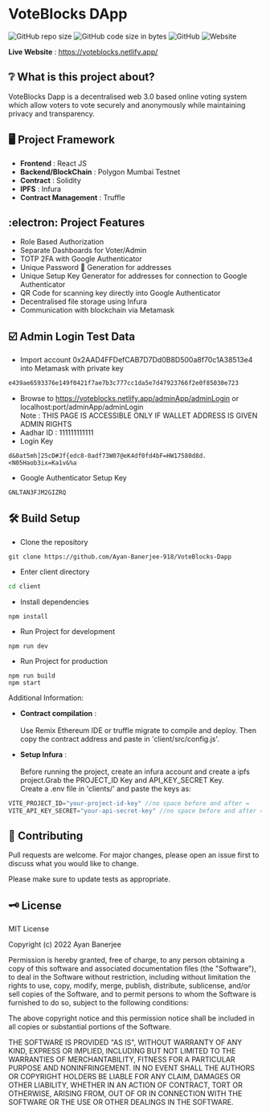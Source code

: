 # VoteBlocks DApp

![GitHub repo size](https://img.shields.io/github/repo-size/Ayan-Banerjee-918/VoteBlocks-Dapp)
![GitHub code size in bytes](https://img.shields.io/github/languages/code-size/Ayan-Banerjee-918/Voteblocks-dapp?color=%237b26d1)
![GitHub](https://img.shields.io/github/license/Ayan-Banerjee-918/Voteblocks-Dapp?color=orange)
![Website](https://img.shields.io/website?down_color=red&down_message=Offline&up_color=%2300cf30&up_message=Online&url=https%3A%2F%2Fvoteblocks.netlify.app)

__Live Website__ : <https://voteblocks.netlify.app/>

## :grey_question: What is this project about?

VoteBlocks Dapp is a decentralised web 3.0 based online voting system which allow voters to vote securely and anonymously while maintaining privacy and transparency.

## :desktop_computer: Project Framework

* __Frontend__ : React JS
* __Backend/BlockChain__ : Polygon Mumbai Testnet
* __Contract__ : Solidity
* __IPFS__ : Infura
* __Contract Management__ : Truffle

## :electron: Project Features

* Role Based Authorization
* Separate Dashboards for Voter/Admin
* TOTP 2FA with Google Authenticator
* Unique Password 🔑 Generation for addresses
* Unique Setup Key Generator for addresses for connection to Google Authenticator
* QR Code for scanning key directly into Google Authenticator 
* Decentralised file storage using Infura
* Communication with blockchain via Metamask

## :ballot_box_with_check: Admin Login Test Data <br>
* Import account 0x2AAD4FFDefCAB7D7Dd0B8D500a8f70c1A38513e4 into Metamask with private key
```bash
e439ae6593376e149f0421f7ae7b3c777cc1da5e7d47923766f2e0f85030e723
```
* Browse to https://voteblocks.netlify.app/adminApp/adminLogin or localhost:port/adminApp/adminLogin <br> Note : THIS PAGE IS ACCESSIBLE ONLY IF WALLET ADDRESS IS GIVEN ADMIN RIGHTS
* Aadhar ID : 111111111111
* Login Key
```text
d&0at5mh]25cD#Jf{edc8-0adf73W07@eK4df0fd4bF=HW17580d8d.<N05Haob3ix=Ka1v&%a
```
* Google Authenticator Setup Key
```bash
GNLTAN3FJM2GIZRQ
```

## :hammer_and_wrench: Build Setup
* Clone the repository
```git
git clone https://github.com/Ayan-Banerjee-918/VoteBlocks-Dapp
```
* Enter client directory
```bash
cd client
```
* Install dependencies
```npm
npm install
```
* Run Project for development 
```npm
npm run dev
```
* Run Project for production
```npm
npm run build
npm start
```
Additional Information:
* __Contract compilation__ : <br><br>
Use Remix Ethereum IDE or truffle migrate to compile and deploy.
Then copy the contract address and paste in 'client/src/config.js'.

* __Setup Infura__ : <br><br>
Before running the project, create an infura account and create a ipfs project.Grab the PROJECT_ID Key and API_KEY_SECRET Key.<br>Create a .env file in 'clients/' and paste the keys as:
```javascript
VITE_PROJECT_ID="your-project-id-key" //no space before and after =
VITE_API_KEY_SECRET="your-api-secret-key" //no space before and after =
```

## :handshake: Contributing

Pull requests are welcome. For major changes, please open an issue first
to discuss what you would like to change.

Please make sure to update tests as appropriate.

## :old_key: License

MIT License

Copyright (c) 2022 Ayan Banerjee

Permission is hereby granted, free of charge, to any person obtaining a copy
of this software and associated documentation files (the "Software"), to deal
in the Software without restriction, including without limitation the rights
to use, copy, modify, merge, publish, distribute, sublicense, and/or sell
copies of the Software, and to permit persons to whom the Software is
furnished to do so, subject to the following conditions:

The above copyright notice and this permission notice shall be included in all
copies or substantial portions of the Software.

THE SOFTWARE IS PROVIDED "AS IS", WITHOUT WARRANTY OF ANY KIND, EXPRESS OR
IMPLIED, INCLUDING BUT NOT LIMITED TO THE WARRANTIES OF MERCHANTABILITY,
FITNESS FOR A PARTICULAR PURPOSE AND NONINFRINGEMENT. IN NO EVENT SHALL THE
AUTHORS OR COPYRIGHT HOLDERS BE LIABLE FOR ANY CLAIM, DAMAGES OR OTHER
LIABILITY, WHETHER IN AN ACTION OF CONTRACT, TORT OR OTHERWISE, ARISING FROM,
OUT OF OR IN CONNECTION WITH THE SOFTWARE OR THE USE OR OTHER DEALINGS IN THE
SOFTWARE.
